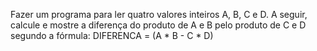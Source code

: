 Fazer um programa para ler quatro valores inteiros A, B, C e D. A seguir, calcule e mostre a diferença do produto 
de A e B pelo produto de C e D segundo a fórmula: DIFERENCA = (A * B - C * D)